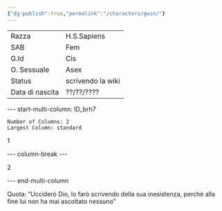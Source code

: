 ```yaml
---
{"dg-publish":true,"permalink":"/characters/gwin/"}
---
```



|                 |                   |
| --------------- | ----------------- |
| Razza           | H.S.Sapiens       |
| SAB             | Fem               |
| G.Id            | Cis               |
| O. Sessuale     | Asex              |
| Status          | scrivendo la wiki |
| Data di nascita | ??/??/????        |

--- start-multi-column: ID_brh7
```column-settings
Number of Columns: 2
Largest Column: standard
```

1

--- column-break ---

2

--- end-multi-column










Quota: “Ucciderò Dio, lo farò scrivendo della sua inesistenza, perchè alla fine lui non ha mai ascoltato nessuno”